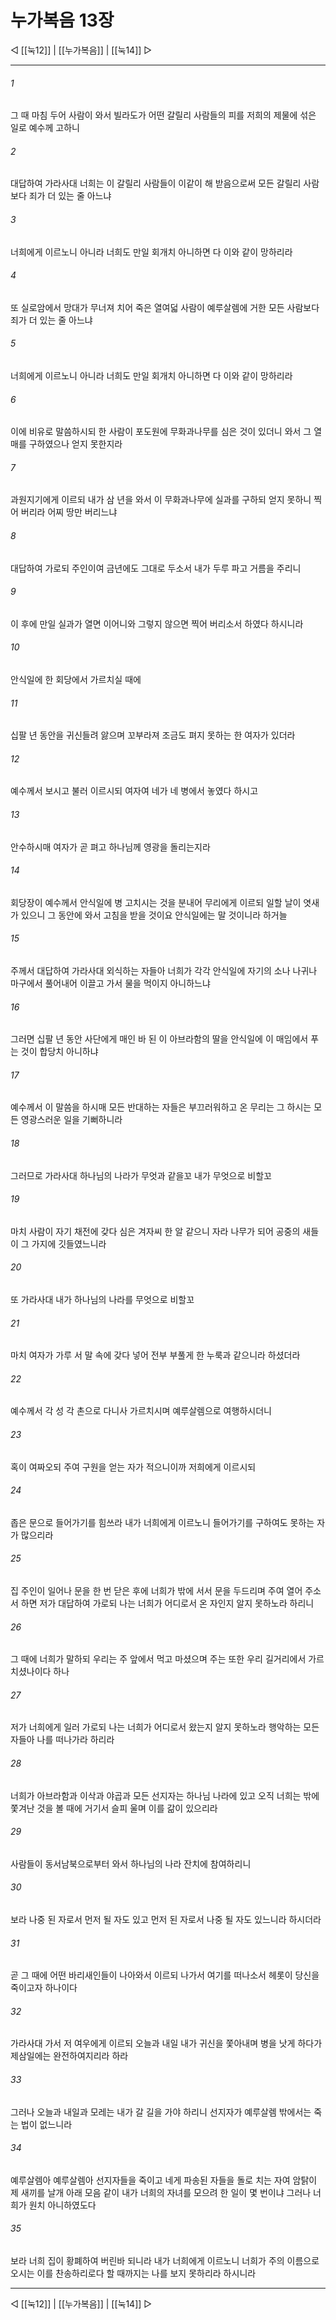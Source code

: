 # 누가복음 13장

◁ [[눅12]] | [[누가복음]] | [[눅14]] ▷
***

###### 1
그 때 마침 두어 사람이 와서 빌라도가 어떤 갈릴리 사람들의 피를 저희의 제물에 섞은 일로 예수께 고하니

###### 2
대답하여 가라사대 너희는 이 갈릴리 사람들이 이같이 해 받음으로써 모든 갈릴리 사람보다 죄가 더 있는 줄 아느냐

###### 3
너희에게 이르노니 아니라 너희도 만일 회개치 아니하면 다 이와 같이 망하리라

###### 4
또 실로암에서 망대가 무너져 치어 죽은 열여덟 사람이 예루살렘에 거한 모든 사람보다 죄가 더 있는 줄 아느냐

###### 5
너희에게 이르노니 아니라 너희도 만일 회개치 아니하면 다 이와 같이 망하리라

###### 6
이에 비유로 말씀하시되 한 사람이 포도원에 무화과나무를 심은 것이 있더니 와서 그 열매를 구하였으나 얻지 못한지라

###### 7
과원지기에게 이르되 내가 삼 년을 와서 이 무화과나무에 실과를 구하되 얻지 못하니 찍어 버리라 어찌 땅만 버리느냐

###### 8
대답하여 가로되 주인이여 금년에도 그대로 두소서 내가 두루 파고 거름을 주리니

###### 9
이 후에 만일 실과가 열면 이어니와 그렇지 않으면 찍어 버리소서 하였다 하시니라

###### 10
안식일에 한 회당에서 가르치실 때에

###### 11
십팔 년 동안을 귀신들려 앓으며 꼬부라져 조금도 펴지 못하는 한 여자가 있더라

###### 12
예수께서 보시고 불러 이르시되 여자여 네가 네 병에서 놓였다 하시고

###### 13
안수하시매 여자가 곧 펴고 하나님께 영광을 돌리는지라

###### 14
회당장이 예수께서 안식일에 병 고치시는 것을 분내어 무리에게 이르되 일할 날이 엿새가 있으니 그 동안에 와서 고침을 받을 것이요 안식일에는 말 것이니라 하거늘

###### 15
주께서 대답하여 가라사대 외식하는 자들아 너희가 각각 안식일에 자기의 소나 나귀나 마구에서 풀어내어 이끌고 가서 물을 먹이지 아니하느냐

###### 16
그러면 십팔 년 동안 사단에게 매인 바 된 이 아브라함의 딸을 안식일에 이 매임에서 푸는 것이 합당치 아니하냐

###### 17
예수께서 이 말씀을 하시매 모든 반대하는 자들은 부끄러워하고 온 무리는 그 하시는 모든 영광스러운 일을 기뻐하니라

###### 18
그러므로 가라사대 하나님의 나라가 무엇과 같을꼬 내가 무엇으로 비할꼬

###### 19
마치 사람이 자기 채전에 갖다 심은 겨자씨 한 알 같으니 자라 나무가 되어 공중의 새들이 그 가지에 깃들였느니라

###### 20
또 가라사대 내가 하나님의 나라를 무엇으로 비할꼬

###### 21
마치 여자가 가루 서 말 속에 갖다 넣어 전부 부풀게 한 누룩과 같으니라 하셨더라

###### 22
예수께서 각 성 각 촌으로 다니사 가르치시며 예루살렘으로 여행하시더니

###### 23
혹이 여짜오되 주여 구원을 얻는 자가 적으니이까 저희에게 이르시되

###### 24
좁은 문으로 들어가기를 힘쓰라 내가 너희에게 이르노니 들어가기를 구하여도 못하는 자가 많으리라

###### 25
집 주인이 일어나 문을 한 번 닫은 후에 너희가 밖에 서서 문을 두드리며 주여 열어 주소서 하면 저가 대답하여 가로되 나는 너희가 어디로서 온 자인지 알지 못하노라 하리니

###### 26
그 때에 너희가 말하되 우리는 주 앞에서 먹고 마셨으며 주는 또한 우리 길거리에서 가르치셨나이다 하나

###### 27
저가 너희에게 일러 가로되 나는 너희가 어디로서 왔는지 알지 못하노라 행악하는 모든 자들아 나를 떠나가라 하리라

###### 28
너희가 아브라함과 이삭과 야곱과 모든 선지자는 하나님 나라에 있고 오직 너희는 밖에 쫓겨난 것을 볼 때에 거기서 슬피 울며 이를 갊이 있으리라

###### 29
사람들이 동서남북으로부터 와서 하나님의 나라 잔치에 참여하리니

###### 30
보라 나중 된 자로서 먼저 될 자도 있고 먼저 된 자로서 나중 될 자도 있느니라 하시더라

###### 31
곧 그 때에 어떤 바리새인들이 나아와서 이르되 나가서 여기를 떠나소서 헤롯이 당신을 죽이고자 하나이다

###### 32
가라사대 가서 저 여우에게 이르되 오늘과 내일 내가 귀신을 쫓아내며 병을 낫게 하다가 제삼일에는 완전하여지리라 하라

###### 33
그러나 오늘과 내일과 모레는 내가 갈 길을 가야 하리니 선지자가 예루살렘 밖에서는 죽는 법이 없느니라

###### 34
예루살렘아 예루살렘아 선지자들을 죽이고 네게 파송된 자들을 돌로 치는 자여 암탉이 제 새끼를 날개 아래 모음 같이 내가 너희의 자녀를 모으려 한 일이 몇 번이냐 그러나 너희가 원치 아니하였도다

###### 35
보라 너희 집이 황폐하여 버린바 되니라 내가 너희에게 이르노니 너희가 주의 이름으로 오시는 이를 찬송하리로다 할 때까지는 나를 보지 못하리라 하시니라

***
◁ [[눅12]] | [[누가복음]] | [[눅14]] ▷